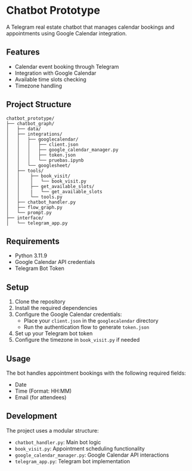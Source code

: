 # Chatbot Prototype

A Telegram real estate chatbot that manages calendar bookings and appointments using Google Calendar integration.

## Features

- Calendar event booking through Telegram
- Integration with Google Calendar
- Available time slots checking
- Timezone handling

## Project Structure

```
chatbot_prototype/
├── chatbot_graph/
│   ├── data/
│   ├── integrations/
│   │   ├── googlecalendar/
│   │   │   ├── client.json
│   │   │   ├── google_calendar_manager.py
│   │   │   ├── token.json
│   │   │   └── pruebas.ipynb
│   │   └── googlesheet/
│   ├── tools/
│   │    ├── book_visit/
│   │    │   └── book_visit.py
│   │    ├── get_available_slots/
│   │    |   └── get_available_slots
│   │    └── tools.py
│   ├── chatbot_handler.py
│   ├── flow_graph.py
│   └── prompt.py
├── interface/
│   └── telegram_app.py
```

## Requirements

- Python 3.11.9
- Google Calendar API credentials
- Telegram Bot Token

## Setup

1. Clone the repository
2. Install the required dependencies
3. Configure the Google Calendar credentials:
   - Place your `client.json` in the `googlecalendar` directory
   - Run the authentication flow to generate `token.json`
4. Set up your Telegram bot token
5. Configure the timezone in `book_visit.py` if needed

## Usage

The bot handles appointment bookings with the following required fields:
- Date
- Time (Format: HH:MM)
- Email (for attendees)

## Development

The project uses a modular structure:
- `chatbot_handler.py`: Main bot logic
- `book_visit.py`: Appointment scheduling functionality
- `google_calendar_manager.py`: Google Calendar API interactions
- `telegram_app.py`: Telegram bot implementation
